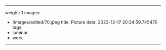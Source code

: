
---
weight: 1
images:
- /images/edited/70.jpeg
title: Picture
date: 2023-12-17 20:34:59.745470
tags:
- luminar
- work
---